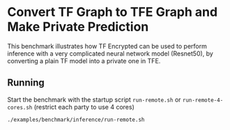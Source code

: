 # Convert TF Graph to TFE Graph and Make Private Prediction

This benchmark illustrates how TF Encrypted can be used to perform inference with a very complicated neural network model (Resnet50), by converting a plain TF model into a private one in TFE.

## Running

Start the benchmark with the startup script `run-remote.sh` or `run-remote-4-cores.sh` (restrict each party to use 4 cores)

```sh
./examples/benchmark/inference/run-remote.sh
```
